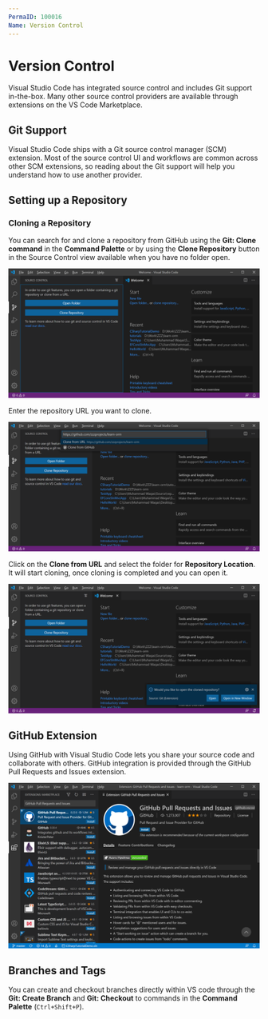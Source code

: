 ```yaml
---
PermaID: 100016
Name: Version Control
---
```


# Version Control

Visual Studio Code has integrated source control and includes Git support in-the-box. Many other source control providers are available through extensions on the VS Code Marketplace.

## Git Support

Visual Studio Code ships with a Git source control manager (SCM) extension. Most of the source control UI and workflows are common across other SCM extensions, so reading about the Git support will help you understand how to use another provider.

## Setting up a Repository

### Cloning a Repository

You can search for and clone a repository from GitHub using the **Git: Clone command** in the **Command Palette** or by using the **Clone Repository** button in the Source Control view available when you have no folder open.

<img src="images/version-control-1.png">
 
Enter the repository URL you want to clone.

<img src="images/version-control-2.png">

Click on the **Clone from URL** and select the folder for **Repository Location**. It will start cloning, once cloning is completed and you can open it.

<img src="images/version-control-3.png">

## GitHub Extension

Using GitHub with Visual Studio Code lets you share your source code and collaborate with others. GitHub integration is provided through the GitHub Pull Requests and Issues extension.

<img src="images/version-control-4.png">

## Branches and Tags

You can create and checkout branches directly within VS code through the **Git: Create Branch** and **Git: Checkout** to commands in the **Command Palette** (`Ctrl+Shift+P`).

